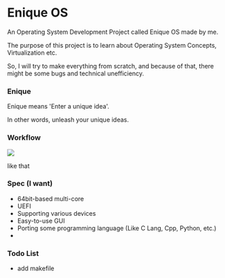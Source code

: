 # Enique OS

An Operating System Development Project called Enique OS made by me.

The purpose of this project is to learn about Operating System Concepts, Virtualization etc.

So, I will try to make everything from scratch, and because of that, there might be some bugs and technical unefficiency.

### Enique

Enique means 'Enter a unique idea'.

In other words, unleash your unique ideas.

### Workflow

![](https://media.discordapp.net/attachments/1016506771910692975/1038343438590025728/image.png?width=720&height=187)

like that

### Spec (I want)

* 64bit-based multi-core
* UEFI
* Supporting various devices
* Easy-to-use GUI
* Porting some programming language (Like C Lang, Cpp, Python, etc.)
* 

### Todo List

* add makefile 
